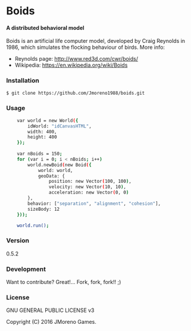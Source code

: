 # Boids
#### A distributed behavioral model

Boids is an artificial life computer model, developed by Craig Reynolds in 1986, which simulates the flocking behaviour of birds.
More info: 
 - Reynolds page: http://www.red3d.com/cwr/boids/
 - Wikipedia: https://en.wikipedia.org/wiki/Boids

### Installation
```sh
$ git clone https://github.com/Jmoreno1988/boids.git
```

### Usage
```sh
    var world = new World({
        idWorld: "idCanvasHTML",
        width: 400,
        height: 400
    });
    
    var nBoids = 150;
    for (var i = 0; i < nBoids; i++)
        world.newBoid(new Boid({
            world: world,
            geoData: {
                position: new Vector(100, 100),
                velocity: new Vector(10, 10),
                acceleration: new Vector(0, 0)
        },
        behavior: ["separation", "alignment", "cohesion"],
        sizeBody: 12
    }));

    world.run();
```

### Version
0.5.2

### Development
Want to contribute? Great!... Fork, fork, fork!! ;)

### License
GNU GENERAL PUBLIC LICENSE v3

Copyright (C) 2016 JMoreno Games.

